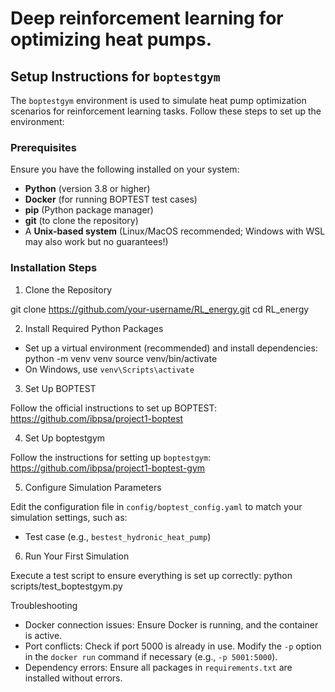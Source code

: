 # Deep reinforcement learning for optimizing heat pumps.

## Setup Instructions for `boptestgym`

The `boptestgym` environment is used to simulate heat pump optimization scenarios for reinforcement learning tasks. Follow these steps to set up the environment:

### Prerequisites
Ensure you have the following installed on your system:
- **Python** (version 3.8 or higher)
- **Docker** (for running BOPTEST test cases)
- **pip** (Python package manager)
- **git** (to clone the repository)
- A **Unix-based system** (Linux/MacOS recommended; Windows with WSL may also work but no guarantees!)

### Installation Steps

1. Clone the Repository

git clone https://github.com/your-username/RL_energy.git
cd RL_energy

2. Install Required Python Packages

- Set up a virtual environment (recommended) and install dependencies:
python -m venv venv
source venv/bin/activate
- On Windows, use `venv\Scripts\activate`

3. Set Up BOPTEST

Follow the official instructions to set up BOPTEST:
https://github.com/ibpsa/project1-boptest

4. Set Up boptestgym

Follow the instructions for setting up `boptestgym`:
https://github.com/ibpsa/project1-boptest-gym

5. Configure Simulation Parameters

Edit the configuration file in `config/boptest_config.yaml` to match your simulation settings, such as:
- Test case (e.g., `bestest_hydronic_heat_pump`)

6. Run Your First Simulation

Execute a test script to ensure everything is set up correctly:
python scripts/test_boptestgym.py

Troubleshooting
- Docker connection issues: Ensure Docker is running, and the container is active.
- Port conflicts: Check if port 5000 is already in use. Modify the `-p` option in the `docker run` command if necessary (e.g., `-p 5001:5000`).
- Dependency errors: Ensure all packages in `requirements.txt` are installed without errors.
